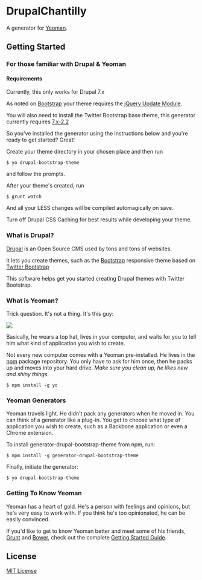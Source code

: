 # DrupalChantilly

A generator for [Yeoman](http://yeoman.io).

## Getting Started

### For those familiar with Drupal & Yeoman

#### Requirements

Currently, this only works for Drupal 7.x

As noted on [Bootstrap](http://drupal.org/project/bootstrap) your theme requires the [jQuery Update Module](https://drupal.org/project/jquery_update).

You will also need to install the Twitter Bootstrap base theme, this generator currently requires [7.x-2.2](http://ftp.drupal.org/files/projects/bootstrap-7.x-2.2.tar.gz)

So you've installed the generator using the instructions below and you're ready to get started? Great!

Create your theme directory in your chosen place and then run

```
$ yo drupal-bootstrap-theme
```

and follow the prompts.

After your theme's created, run

```
$ grunt watch
```

And all your LESS changes will be compiled automagically on save.

Turn off Drupal CSS Caching for best results while developing your theme.

### What is Drupal?

[Drupal](http://drupal.org) is an Open Source CMS used by tons and tons of websites.

It lets you create themes, such as the [Bootstrap](http://drupal.org/project/bootstrap) responsive theme based on [Twitter Bootstrap](http://getbootstrap.com)

This software helps get you started creating Drupal themes with Twitter Bootstrap.

### What is Yeoman?

Trick question. It's not a thing. It's this guy:

![](http://i.imgur.com/JHaAlBJ.png)

Basically, he wears a top hat, lives in your computer, and waits for you to tell him what kind of application you wish to create.

Not every new computer comes with a Yeoman pre-installed. He lives in the [npm](https://npmjs.org) package repository. You only have to ask for him once, then he packs up and moves into your hard drive. *Make sure you clean up, he likes new and shiny things.*

```
$ npm install -g yo
```

### Yeoman Generators

Yeoman travels light. He didn't pack any generators when he moved in. You can think of a generator like a plug-in. You get to choose what type of application you wish to create, such as a Backbone application or even a Chrome extension.

To install generator-drupal-bootstrap-theme from npm, run:

```
$ npm install -g generator-drupal-bootstrap-theme
```

Finally, initiate the generator:

```
$ yo drupal-bootstrap-theme
```

### Getting To Know Yeoman

Yeoman has a heart of gold. He's a person with feelings and opinions, but he's very easy to work with. If you think he's too opinionated, he can be easily convinced.

If you'd like to get to know Yeoman better and meet some of his friends, [Grunt](http://gruntjs.com) and [Bower](http://bower.io), check out the complete [Getting Started Guide](https://github.com/yeoman/yeoman/wiki/Getting-Started).


## License

[MIT License](http://en.wikipedia.org/wiki/MIT_License)
